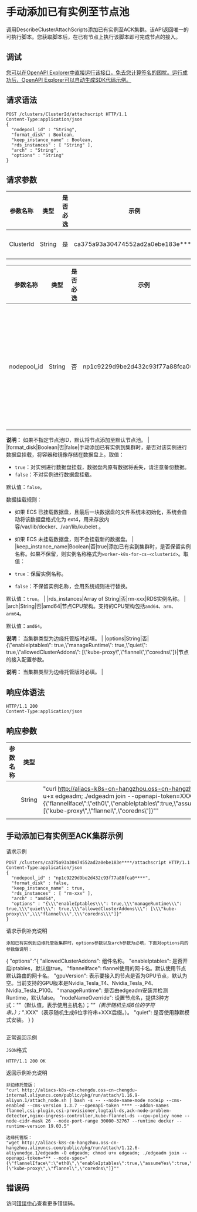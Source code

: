 # 手动添加已有实例至节点池

调用DescribeClusterAttachScripts添加已有实例至ACK集群。该API返回唯一的可执行脚本。您获取脚本后，在已有节点上执行该脚本即可完成节点的接入。

## 调试

[您可以在OpenAPI Explorer中直接运行该接口，免去您计算签名的困扰。运行成功后，OpenAPI Explorer可以自动生成SDK代码示例。](https://api.aliyun.com/#product=CS&api=DescribeClusterAttachScripts&type=ROA&version=2015-12-15)

## 请求语法

```
POST /clusters/ClusterId/attachscript HTTP/1.1 
Content-Type:application/json
{
  "nodepool_id" : "String",
  "format_disk" : Boolean,
  "keep_instance_name" : Boolean,
  "rds_instances" : [ "String" ],
  "arch" : "String",
  "options" : "String"
}
```

## 请求参数

|参数名称|类型|是否必选|示例|说明|
|----|--|----|--|--|
|ClusterId|String|是|ca375a93a30474552ad2a0ebe183e\*\*\*\*|集群ID。 |

|参数名称|类型|是否必选|示例|说明|
|----|--|----|--|--|
|nodepool\_id|String|否|np1c9229d9be2d432c93f77a88fca0\*\*\*\*|节点池ID，添加节点时可以将该节点添加到指定的节点池中。

 **说明：** 如果不指定节点池ID，默认将节点添加至默认节点池。 |
|format\_disk|Boolean|否|false|手动添加已有实例到集群时，是否对该实例进行数据盘挂载，将容器和镜像存储在数据盘上。取值：

 -   `true`：对实例进行数据盘挂载，数据盘内原有数据将丢失，请注意备份数据。
-   `false`：不对实例进行数据盘挂载。

 默认值：`false`。

 数据挂载规则：

 -   如果 ECS 已挂载数据盘，且最后一块数据盘的文件系统未初始化，系统会自动将该数据盘格式化为 ext4，用来存放内容/var/lib/docker、/var/lib/kubelet 。
-   如果 ECS 未挂载数据盘，则不会挂载新的数据盘。 |
|keep\_instance\_name|Boolean|否|true|添加已有实到集群时，是否保留实例名称。如果不保留，则实例名称格式为`worker-k8s-for-cs-<clusterid>`。取值：

 -   `true`：保留实例名称。
-   `false`：不保留实例名称，会用系统规则进行替换。

 默认值：`true`。 |
|rds\_instances|Array of String|否|rm-xxx|RDS实例名称。 |
|arch|String|否|amd64|节点CPU架构。支持的CPU架构包括`amd64`、`arm`、`arm64`。

 默认值：`amd64`。

 **说明：** 当集群类型为边缘托管版时必填。 |
|options|String|否|\{\\"enableIptables\\": true,\\"manageRuntime\\": true,\\"quiet\\": true,\\"allowedClusterAddons\\": \[\\"kube-proxy\\",\\"flannel\\",\\"coredns\\"\]\}|节点的接入配置参数。

 **说明：** 当集群类型为边缘托管版时必填。 |

## 响应体语法

```
HTTP/1.1 200
Content-Type:application/json
```

## 响应参数

|参数名称|类型|示例|说明|
|----|--|--|--|
| |String|"curl http://aliacs-k8s-cn-hangzhou.oss-cn-hangzhou.aliyuncs.com/public/pkg/run/attach/1.12.6-aliyunedge.1/edgeadm -O edgeadm; chmod u+x edgeadm; ./edgeadm join --openapi-token=XXX --node-spec="\{\\"flannelIface\\":\\"eth0\\",\\"enableIptables\\":true,\\"assumeYes\\":true,\\"manageRuntime\\":true,\\"nodeNameStrategy\\":\\"hostname\\",\\"enabledAddons\\":\[\\"kube-proxy\\",\\"flannel\\",\\"coredns\\"\]\}""|节点接入脚本。 |

## 手动添加已有实例至ACK集群示例

请求示例

```
POST /clusters/ca375a93a30474552ad2a0ebe183e****/attachscript HTTP/1.1 
Content-Type:application/json
{
  "nodepool_id" : "np1c9229d9be2d432c93f77a88fca0****",
  "format_disk" : false,
  "keep_instance_name" : true,
  "rds_instances" : [ "rm-xxx" ],
  "arch" : "amd64",
  "options" : "{\\\"enableIptables\\\": true,\\\"manageRuntime\\\": true,\\\"quiet\\\": true,\\\"allowedClusterAddons\\\": [\\\"kube-proxy\\\",\\\"flannel\\\",\\\"coredns\\\"]}"
}
```

请求示例补充说明

```
添加已有实例到边缘托管版集群时，options参数以及arch参数为必填，下面对options内的参数做说明：
```
{
	"options":"{
		"allowedClusterAddons": 组件名称。
		"enableIptables": 是否开启iptables，默认值true。
		"flannelIface": flannel使用的网卡名。默认使用节点默认路由的网卡名。 
		"gpuVersion": 表示要接入的节点是否为GPU节点，默认为空。当前支持的GPU版本是Nvidia_Tesla_T4、Nvidia_Tesla_P4、Nvidia_Tesla_P100。
		"manageRuntime": 是否由edgeadm安装并检测Runtime，默认false。
		"nodeNameOverride": 设置节点名，提供3种方式：""（默认值，表示使用主机名）；"*"（表示随机生成6位的字符串。）；"*.XXX"（表示随机生成6位字符串+XXX后缀。）。
		"quiet": 是否使用静默模式安装。
	}
}
```
```

正常返回示例

`JSON`格式

```
HTTP/1.1 200 OK
```

返回示例补充说明

```
非边缘托管版：
"curl http://aliacs-k8s-cn-chengdu.oss-cn-chengdu-internal.aliyuncs.com/public/pkg/run/attach/1.16.9-aliyun.1/attach_node.sh | bash -s -- --node-name-mode nodeip --cms-enabled --cms-version 1.3.7 --openapi-token **** --addon-names flannel,csi-plugin,csi-provisioner,logtail-ds,ack-node-problem-detector,nginx-ingress-controller,kube-flannel-ds --cpu-policy none --node-cidr-mask 26 --node-port-range 30000-32767 --runtime docker --runtime-version 19.03.5"

边缘托管版：
"wget http://aliacs-k8s-cn-hangzhou.oss-cn-hangzhou.aliyuncs.com/public/pkg/run/attach/1.12.6-aliyunedge.1/edgeadm -O edgeadm; chmod u+x edgeadm; ./edgeadm join --openapi-token=*** --node-spec="{\"flannelIface\":\"eth0\",\"enableIptables\":true,\"assumeYes\":true,\"manageRuntime\":true,\"nodeNameStrategy\":\"hostname\",\"enabledAddons\":[\"kube-proxy\",\"flannel\",\"coredns\"]}""

```

## 错误码

访问[错误中心](https://error-center.alibabacloud.com/status/product/CS)查看更多错误码。

